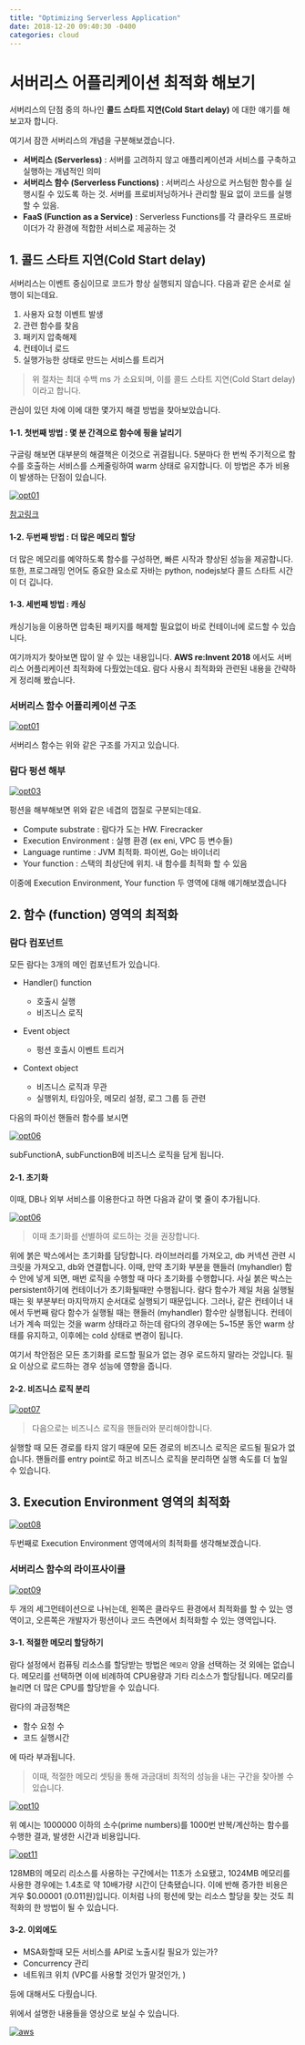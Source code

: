 ```yaml
---
title: "Optimizing Serverless Application"
date: 2018-12-20 09:40:30 -0400
categories: cloud
---
```

# 서버리스 어플리케이션 최적화 해보기

서버리스의 단점 중의 하나인 **콜드 스타트 지연(Cold Start delay)** 에 대한 얘기를 해보고자 합니다.

여기서 잠깐 서버리스의 개념을 구분해보겠습니다.

- **서버리스 (Serverless)** : 서버를 고려하지 않고 애플리케이션과 서비스를 구축하고 실행하는 개념적인 의미
- **서버리스 함수 (Serverless Functions)** : 서버리스 사상으로 커스텀한 함수를 실행시킬 수 있도록 하는 것. 서버를 프로비저닝하거나 관리할 필요 없이 코드를 실행할 수 있음.
- **FaaS (Function as a Service)** : Serverless Functions를 각 클라우드 프로바이더가 각 환경에 적합한 서비스로 제공하는 것

## 1. 콜드 스타트 지연(Cold Start delay)

서버리스는 이벤트 중심이므로 코드가 항상 실행되지 않습니다. 다음과 같은 순서로 실행이 되는데요.

1. 사용자 요청 이벤트 발생
2. 관련 함수를 찾음
3. 패키지 압축해제
4. 컨테이너 로드
5. 실행가능한 상태로 만드는 서비스를 트리거

> 위 절차는 최대 수백 ms 가 소요되며, 이를 콜드 스타트 지연(Cold Start delay)이라고 합니다.

관심이 있던 차에 이에 대한 몇가지 해결 방법을 찾아보았습니다.

#### 1-1. 첫번째 방법 : 몇 분 간격으로 함수에 핑을 날리기

구글링 해보면 대부분의 해결책은 이것으로 귀결됩니다.
5분마다 한 번씩 주기적으로 함수를 호출하는 서비스를 스케줄링하여 warm 상태로 유지합니다. 이 방법은 추가 비용이 발생하는 단점이 있습니다.

[![opt01](https://cdn-images-1.medium.com/max/1600/1*qIb1MTRQymx1a-Z7uvC9lg.png)]()


[참고링크](https://medium.com/@sanghee/aws-%ED%98%84%EC%9E%AC-%EC%83%81%ED%83%9C-%ED%8C%8C%EC%95%85%ED%95%98%EA%B8%B0-7e82e8a1a27f)


#### 1-2. 두번째 방법 : 더 많은 메모리 할당

더 많은 메모리를 예약하도록 함수를 구성하면, 빠른 시작과 향상된 성능을 제공합니다. 또한, 프로그래밍 언어도 중요한 요소로 자바는 python, nodejs보다 콜드 스타트 시간이 더 깁니다.

#### 1-3. 세번째 방법 : 캐싱

캐싱기능을 이용하면 압축된 패키지를 해제할 필요없이 바로 컨테이너에 로드할 수 있습니다.

여기까지가 찾아보면 많이 알 수 있는 내용입니다.
**AWS re:Invent 2018** 에서도 서버리스 어플리케이션 최적화에 다뤘었는데요. 람다 사용시 최적화와 관련된 내용을 간략하게 정리해 봤습니다.

### 서버리스 함수 어플리케이션 구조

[![opt01](https://github.com/jmyung/jmyung.github.io/blob/master/assets/images/lambda_opt_01.png?raw=true)]()

서버리스 함수는 위와 같은 구조를 가지고 있습니다.


### 람다 펑션 해부

[![opt03](https://github.com/jmyung/jmyung.github.io/blob/master/assets/images/lambda_opt_03.png?raw=true)]()

펑션을 해부해보면 위와 같은 네겹의 껍질로 구분되는데요.

- Compute substrate : 람다가 도는 HW. Firecracker
- Execution Environment : 실행 환경 (ex eni, VPC 등 변수들)
- Language runtime : JVM 최적화. 파이썬, Go는 바이너리
- Your function : 스택의 최상단에 위치. 내 함수를 최적화 할 수 있음

이중에 Execution Environment, Your function 두 영역에 대해 얘기해보겠습니다

## 2. 함수 (function) 영역의 최적화

### 람다 컴포넌트

모든 람다는 3개의 메인 컴포넌트가 있습니다.

- Handler() function
  - 호출시 실행
  - 비즈니스 로직

- Event object
  - 펑션 호출시 이벤트 트리거

- Context object
  - 비즈니스 로직과 무관
  - 실행위치, 타임아웃, 메모리 설정, 로그 그룹 등 관련

다음의 파이선 핸들러 함수를 보시면

[![opt06](https://github.com/jmyung/jmyung.github.io/blob/master/assets/images/lambda_opt_05.png?raw=true)]()

subFunctionA, subFunctionB에 비즈니스 로직을 담게 됩니다.

#### 2-1. 초기화

이때, DB나 외부 서비스를 이용한다고 하면 다음과 같이 몇 줄이 추가됩니다.

[![opt06](https://github.com/jmyung/jmyung.github.io/blob/master/assets/images/lambda_opt_06.png?raw=true)]()

> 이때 초기화를 선별하여 로드하는 것을 권장합니다.

위에 붉은 박스에서는 초기화를 담당합니다. 라이브러리를 가져오고, db 커넥션 관련 시크릿을 가져오고, db와 연결합니다. 이때, 만약 초기화 부분을 핸들러 (myhandler) 함수 안에 넣게 되면, 매번 로직을 수행할 때 마다 초기화를 수행합니다. 사실 붉은 박스는 persistent하기에 컨테이너가 초기화될때만 수행됩니다. 람다 함수가 제일 처음 실행될 때는 윗 부분부터 마지막까지 순서대로 실행되기 때문입니다. 그러나, 같은 컨테이너 내에서 두번째 람다 함수가 실행될 때는 핸들러 (myhandler) 함수만 실행됩니다. 컨테이너가 계속 떠있는 것을 warm 상태라고 하는데 람다의 경우에는 5~15분 동안 warm 상태를 유지하고, 이후에는 cold 상태로 변경이 됩니다.

여기서 착안점은 모든 초기화를 로드할 필요가 없는 경우 로드하지 말라는 것입니다. 필요 이상으로 로드하는 경우 성능에 영향을 줍니다.

#### 2-2. 비즈니스 로직 분리

[![opt07](https://github.com/jmyung/jmyung.github.io/blob/master/assets/images/lambda_opt_07.png?raw=true)]()

> 다음으로는 비즈니스 로직을 핸들러와 분리해야합니다.

실행할 때 모든 경로를 타지 않기 때문에 모든 경로의 비즈니스 로직은 로드될 필요가 없습니다. 핸들러를 entry point로 하고 비즈니스 로직을 분리하면 실행 속도를 더 높일 수 있습니다.

## 3. Execution Environment 영역의 최적화

[![opt08](https://github.com/jmyung/jmyung.github.io/blob/master/assets/images/lambda_opt_08.png?raw=true)]()

두번째로 Execution Environment 영역에서의 최적화를 생각해보겠습니다.

### 서버리스 함수의 라이프사이클

[![opt09](https://github.com/jmyung/jmyung.github.io/blob/master/assets/images/lambda_opt_09.png?raw=true)]()

두 개의 세그먼테이션으로 나뉘는데, 왼쪽은 클라우드 환경에서 최적화를 할 수 있는 영역이고, 오른쪽은 개발자가 펑션이나 코드 측면에서 최적화할 수 있는 영역입니다.

#### 3-1. 적절한 메모리 할당하기

람다 설정에서 컴퓨팅 리소스를 할당받는 방법은 `메모리` 양을 선택하는 것 외에는 없습니다. 메모리를 선택하면 이에 비례하여 CPU용량과 기타 리소스가 할당됩니다. 메모리를 늘리면 더 많은 CPU를 할당받을 수 있습니다.

람다의 과금정책은

- 함수 요청 수
- 코드 실행시간

에 따라 부과됩니다.

> 이때, 적절한 메모리 셋팅을 통해 과금대비 최적의 성능을 내는 구간을 찾아볼 수 있습니다.

[![opt10](https://github.com/jmyung/jmyung.github.io/blob/master/assets/images/lambda_opt_10.png?raw=true)]()

위 예시는 1000000 이하의 소수(prime numbers)를 1000번 반복/계산하는 함수를 수행한 결과, 발생한 시간과 비용입니다.

[![opt11](https://github.com/jmyung/jmyung.github.io/blob/master/assets/images/lambda_opt_11.png?raw=true)]()

128MB의 메모리 리소스를 사용하는 구간에서는 11초가 소요됐고, 1024MB 메모리를 사용한 경우에는 1.4초로 약 10배가량 시간이 단축됐습니다. 이에 반해 증가한 비용은 겨우 $0.00001 (0.011원)입니다. 이처럼 나의 펑션에 맞는 리소스 할당을 찾는 것도 최적화의 한 방법이 될 수 있습니다.


#### 3-2. 이외에도

- MSA화할때 모든 서비스를 API로 노출시킬 필요가 있는가?
- Concurrency 관리
- 네트워크 위치 (VPC를 사용할 것인가 말것인가, )

등에 대해서도 다뤘습니다.

위에서 설명한 내용들을 영상으로 보실 수 있습니다.

[![aws](http://img.youtube.com/vi/sSSMTSn2xmA/0.jpg)](https://youtu.be/sSSMTSn2xmA)
